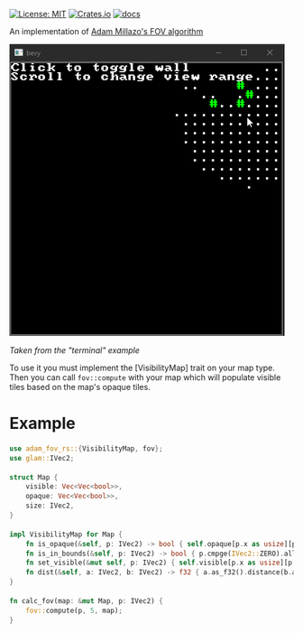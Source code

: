[![License: MIT](https://img.shields.io/badge/License-MIT-yellow.svg)](https://opensource.org/licenses/MIT)
[![Crates.io](https://img.shields.io/crates/v/adam_fov_rs)](https://crates.io/crates/adam_fov_rs)
[![docs](https://docs.rs/adam_fov_rs/badge.svg)](https://docs.rs/adam_fov_rs/)

An implementation of [Adam Millazo's FOV algorithm](http://www.adammil.net/blog/v125_Roguelike_Vision_Algorithms.html#mine)

![](images/fov.gif)

*Taken from the "terminal" example*

To use it you must implement the [VisibilityMap] trait on your map type. Then you can call `fov::compute` with your map
which will populate visible tiles based on the map's opaque tiles.

# Example
```rust
use adam_fov_rs::{VisibilityMap, fov};
use glam::IVec2;

struct Map {
    visible: Vec<Vec<bool>>,
    opaque: Vec<Vec<bool>>,
    size: IVec2,
}

impl VisibilityMap for Map {
    fn is_opaque(&self, p: IVec2) -> bool { self.opaque[p.x as usize][p.y as usize] }
    fn is_in_bounds(&self, p: IVec2) -> bool { p.cmpge(IVec2::ZERO).all() && p.cmplt(self.size).all() }
    fn set_visible(&mut self, p: IVec2) { self.visible[p.x as usize][p.y as usize] = true; }
    fn dist(&self, a: IVec2, b: IVec2) -> f32 { a.as_f32().distance(b.as_f32()) }
}

fn calc_fov(map: &mut Map, p: IVec2) {
    fov::compute(p, 5, map);
}
```
